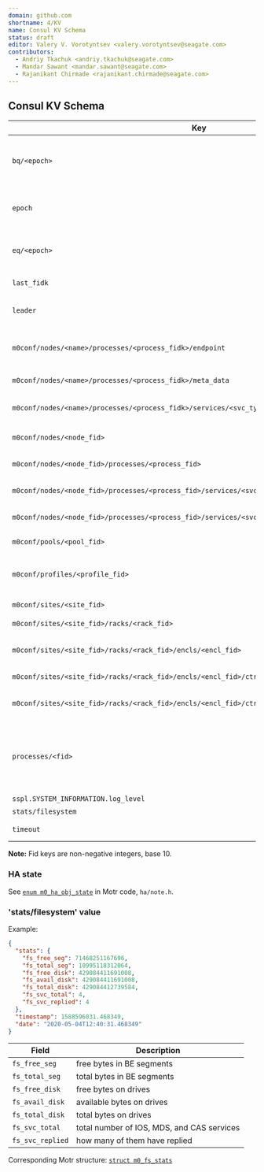 ```yaml
---
domain: github.com
shortname: 4/KV
name: Consul KV Schema
status: draft
editor: Valery V. Vorotyntsev <valery.vorotyntsev@seagate.com>
contributors:
  - Andriy Tkachuk <andriy.tkachuk@seagate.com>
  - Mandar Sawant <mandar.sawant@seagate.com>
  - Rajanikant Chirmade <rajanikant.chirmade@seagate.com>
---
```


## Consul KV Schema

Key | Value | Description
--- | --- | ---
`bq/<epoch>` | (conf object fid, HA state) | `bq/*` items are collectively referred to as the BQ (Broadcast Queue).  The items - HA state updates - are produced by the RC (Recovery Coordinator) script.
`epoch` | current epoch | Atomically incremented counter, which is used to generate unique ordered identifiers for EQ and BQ entries.  Natural number.
`eq/<epoch>` | event | `eq/*` items are collectively referred to as the EQ (Event Queue).  Events are consumed and dequeued by the RC script.
`last_fidk` | last generated fid key | Atomically incremented counter that is used to generate fids.
`leader` | node name | This key is used for RC leader election.  Created with [`consul lock`](https://www.consul.io/docs/commands/lock.html) command.
`m0conf/nodes/<name>/processes/<process_fidk>/endpoint` | endpoint address | Endpoint address of the Motr process (Consul service) with fid key `<process_fidk>`.  Example: `192.168.180.162@tcp:12345:44:101`.
`m0conf/nodes/<name>/processes/<process_fidk>/meta_data` | path to meta-data disk | `m0mkfs` uses this value to create meta-data pool.
`m0conf/nodes/<name>/processes/<process_fidk>/services/<svc_type>` | Fid key | Fid key of the Motr service, specified by its type, parent process, and node.
`m0conf/nodes/<node_fid>` | `{ "name": "<node name>", "state": "<HA state>" }` |
`m0conf/nodes/<node_fid>/processes/<process_fid>` | `{ "name": "<process name>", "state": "<HA state>" }` |
`m0conf/nodes/<node_fid>/processes/<process_fid>/services/<svc_fid>` | `{ "name": "<service name>", "state": "<HA state>" }` |
`m0conf/nodes/<node_fid>/processes/<process_fid>/services/<svc_fid>/sdevs/<sdev_fid>` | `{ "path": "<sdev path>", "state": "<HA state>" }` |
`m0conf/pools/<pool_fid>` | pool name | Name of the pool as specified in the CDF.  Example: `tier1-nvme`.
`m0conf/profiles/<profile_fid>` | `{ "name": "<profile_name>", "pools": [ "<pool_name>" ] }` | "pools" - names of the _SNS_ pools associated with this profile.  `<profile_name>` and `<pool_name>`s are specified in the CDF.
`m0conf/sites/<site_fid>` | `{ "state": "<HA state>" }` | [HA state](#ha-state) of this site.
`m0conf/sites/<site_fid>/racks/<rack_fid>` | `{ "state": "<HA state>" }` | [HA state](#ha-state) of this rack.
`m0conf/sites/<site_fid>/racks/<rack_fid>/encls/<encl_fid>` | `{ "node": "<node_fid>", "state": "<HA state>" }` | Fid of the corresponding node and [HA state](#ha-state) of this enclosure.
`m0conf/sites/<site_fid>/racks/<rack_fid>/encls/<encl_fid>/ctrls/<ctrl_fid>` | `{ "state": "<HA state>" }` | [HA state](#ha-state) of this controller.
`m0conf/sites/<site_fid>/racks/<rack_fid>/encls/<encl_fid>/ctrls/<ctrl_fid>/drives/<drive_fid>` | `{ "dev": "<sdev_fid>", "state": "<HA state>" }` | Fid of the corresponding storage device and [HA state](#ha-state) of this drive.
`processes/<fid>` | `{ "state": "<HA state>" }` | The items are created and updated by `hax` processes.  Supported values of \<HA state\>: `M0_CONF_HA_PROCESS_STARTING`, `M0_CONF_HA_PROCESS_STARTED`, `M0_CONF_HA_PROCESS_STOPPING`, `M0_CONF_HA_PROCESS_STOPPED`.
`sspl.SYSTEM_INFORMATION.log_level` | | This key is used by SSPL.
`stats/filesystem` | JSON object | See ['stats/filesystem' value](#statsfilesystem-value) below.
`timeout` | YYYYmmddHHMM.SS | This value is used by the RC timeout mechanism.

**Note:** Fid keys are non-negative integers, base 10.

<!--
  XXX TODO: s/processes/m0-servers/

  Word "process" is ambiguous, we should be more specific.
  We are dealing with a subset of m0_conf_process objects.
  The items correspond to m0d processes --- Motr servers.

  'm0-processes' is also slightly more greppable.
-->
<!--
  XXX Problem: How will `bootstrap` be able to tell whether given fid
  corresponds to m0mkfs or m0d?

  Solution: We could use optional `"is-m0mkfs": true` field...

  Right now we don't know for sure if this will actually be a problem.
  The [specification of `bootstrap` script](rfc/6/README.md) should
  cover this topic.
-->
<!--
  XXX 'sspl.SYSTEM_INFORMATION.log_level' does not conform to the naming
  convention used for other entries.  It would be nice to rename that key
  to 'sspl/log-level'.
  See https://jts.seagate.com/browse/EOS-6473?focusedCommentId=1818633&page=com.atlassian.jira.plugin.system.issuetabpanels:comment-tabpanel#comment-1818633
-->

### HA state

See [`enum m0_ha_obj_state`](https://github.com/Seagate/cortx-motr/blob/dev/ha/note.h#L119) in Motr code, `ha/note.h`.

### 'stats/filesystem' value

Example:

```json
{
  "stats": {
    "fs_free_seg": 71468251167696,
    "fs_total_seg": 10995118312064,
    "fs_free_disk": 429084411691008,
    "fs_avail_disk": 429084411691008,
    "fs_total_disk": 429084412739584,
    "fs_svc_total": 4,
    "fs_svc_replied": 4
  },
  "timestamp": 1588596031.468349,
  "date": "2020-05-04T12:40:31.468349"
}
```

Field | Description
--- | ---
`fs_free_seg`    | free bytes in BE segments
`fs_total_seg`   | total bytes in BE segments
`fs_free_disk`   | free bytes on drives
`fs_avail_disk`  | available bytes on drives
`fs_total_disk`  | total bytes on drives
`fs_svc_total`   | total number of IOS, MDS, and CAS services
`fs_svc_replied` | how many of them have replied

Corresponding Motr structure: [`struct m0_fs_stats`][spiel/m0_fs_stats]

[spiel/m0_fs_stats]: https://github.com/Seagate/cortx-motr/blob/dev/spiel/spiel.h#L1268
